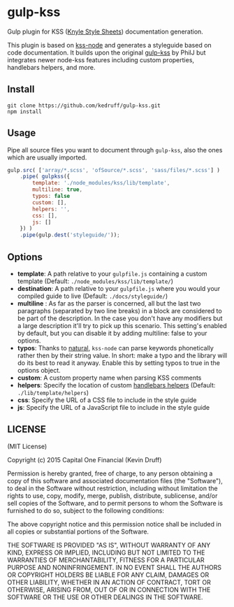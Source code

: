 # gulp-kss

Gulp plugin for KSS ([Knyle Style Sheets](http://warpspire.com/kss/)) documentation generation.

This plugin is based on [kss-node](https://github.com/hughsk/kss-node) and generates a styleguide based on code documentation. It builds upon the original [gulp-kss](https://github.com/philj/gulp-kss) by PhilJ but integrates newer node-kss features including custom properties, handlebars helpers, and more.

## Install

```
git clone https://github.com/kedruff/gulp-kss.git
npm install
```

## Usage

Pipe all source files you want to document through `gulp-kss`, also the ones which are usually imported.

```javascript
gulp.src( ['array/*.scss', 'ofSource/*.scss', 'sass/files/*.scss'] )
    .pipe( gulpkss({
        template: './node_modules/kss/lib/template',
        multiline: true,
        typos: false
        custom: [],
        helpers: '',
        css: [],
        js: []
    }) )
    .pipe(gulp.dest('styleguide/'));

```
## Options

* **template**: A path relative to your `gulpfile.js` containing a custom template (Default: `./node_modules/kss/lib/template/`)
* **destination**: A path relative to your `gulpfile.js` where you would your compiled guide to live (Default: `./docs/styleguide/`)
* **multiline** : As far as the parser is concerned, all but the last two paragraphs (separated by two line breaks) in a block are considered to be part of the description. In the case you don't have any modifiers but a large description it'll try to pick up this scenario. This setting's enabled by default, but you can disable it by adding multiline: false to your options.
* **typos**: Thanks to [natural](https://github.com/NaturalNode/natural), `kss-node` can parse keywords phonetically rather then by their string value. In short: make a typo and the library will do its best to read it anyway. Enable this by setting typos to true in the options object.
* **custom**: A custom property name when parsing KSS comments
* **helpers**: Specify the location of custom [handlebars helpers](http://bit.ly/kss-helpers) (Default: `./lib/template/helpers`)
* **css**: Specify the URL of a CSS file to include in the style guide
* **js**: Specify the URL of a JavaScript file to include in the style guide

## LICENSE

(MIT License)

Copyright (c) 2015 Capital One Financial (Kevin Druff)

Permission is hereby granted, free of charge, to any person obtaining a copy of this software and associated documentation files (the "Software"), to deal in the Software without restriction, including without limitation the rights to use, copy, modify, merge, publish, distribute, sublicense, and/or sell copies of the Software, and to permit persons to whom the Software is furnished to do so, subject to the following conditions:

The above copyright notice and this permission notice shall be included in all copies or substantial portions of the Software.

THE SOFTWARE IS PROVIDED "AS IS", WITHOUT WARRANTY OF ANY KIND, EXPRESS OR IMPLIED, INCLUDING BUT NOT LIMITED TO THE WARRANTIES OF MERCHANTABILITY, FITNESS FOR A PARTICULAR PURPOSE AND NONINFRINGEMENT. IN NO EVENT SHALL THE AUTHORS OR COPYRIGHT HOLDERS BE LIABLE FOR ANY CLAIM, DAMAGES OR OTHER LIABILITY, WHETHER IN AN ACTION OF CONTRACT, TORT OR OTHERWISE, ARISING FROM, OUT OF OR IN CONNECTION WITH THE SOFTWARE OR THE USE OR OTHER DEALINGS IN THE SOFTWARE.

